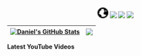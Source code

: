 <p align="middle">
  <img src="https://raw.githubusercontent.com/iconic/open-iconic/master/svg/globe.svg" href="https://daniellochner.com" width="25px">
  <img src="https://cdn.jsdelivr.net/npm/simple-icons@v3/icons/youtube.svg" href="https://twitter.com/daniellochner" width="25px">
  <img src="https://cdn.jsdelivr.net/npm/simple-icons@v3/icons/twitter.svg" href="https://youtube.com/daniellochner" width="25px">
  <img src="https://cdn.jsdelivr.net/npm/simple-icons@v3/icons/discord.svg" href="https://discord.com/invite/CpugBB4r7W" width="25px">
</p>

| <a href="https://github.com/daniellochner/github-readme-stats"><img align="center" src="https://github-readme-stats.vercel.app/api?username=daniellochner&show_icons=true&include_all_commits=true&theme=buefy&hide_border=true" alt="Daniel's GitHub Stats" /></a> | <a href="https://github.com/daniellochner/github-readme-stats"><img align="center" src="https://github-readme-stats.vercel.app/api/top-langs/?username=daniellochner&layout=compact&theme=buefy&hide_border=true" /></a> |
| ------------- | ------------- |

<b>Latest YouTube Videos</b>
<!-- YOUTUBE:START -->
<!-- YOUTUBE:END -->
